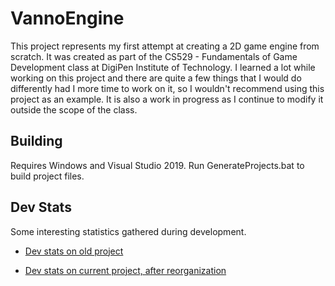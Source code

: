 # VannoEngine

This project represents my first attempt at creating a 2D game engine from scratch.  It was created as part of the CS529 - Fundamentals of Game Development class at DigiPen Institute of Technology.  I learned a lot while working on this project and there are quite a few things that I would do differently had I more time to work on it, so I wouldn't recommend using this project as an example.  It is also a work in progress as I continue to modify it outside the scope of the class.

## Building
Requires Windows and Visual Studio 2019. Run GenerateProjects.bat to build project files.

## Dev Stats
Some interesting statistics gathered during development.

* [Dev stats on old project](https://wakatime.com/projects/digipen-cs529-game%20engine?start=2020-10-04&end=2020-10-29)

* [Dev stats on current project, after reorganization](https://wakatime.com/projects/vannoengine?start=2020-10-27&end=2020-12-13)